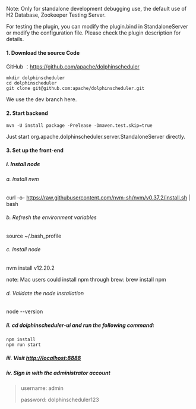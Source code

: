 Note: Only for standalone development debugging use, the default use of H2 Database, Zookeeper Testing Server.

For testing the plugin, you can modify the plugin.bind in StandaloneServer or modify the configuration file. Please check the plugin description for details.

#### 1. Download the source Code

GitHub ：https://github.com/apache/dolphinscheduler

```shell
mkdir dolphinscheduler
cd dolphinscheduler
git clone git@github.com:apache/dolphinscheduler.git
```

We use the dev branch here.

#### 2. Start backend

```shell
mvn -U install package -Prelease -Dmaven.test.skip=true
```

Just start org.apache.dolphinscheduler.server.StandaloneServer directly.

#### 3. Set up the front-end

##### i. Install node

######  a. Install nvm

curl -o- https://raw.githubusercontent.com/nvm-sh/nvm/v0.37.2/install.sh | bash

######  b. Refresh the environment variables

 source ~/.bash_profile

######  c. Install node

 nvm install v12.20.2

note: Mac users could install npm through brew: brew install npm

###### d. Validate the node installation

 node --version

##### ii. cd dolphinscheduler-ui and run the following command:

```shell
npm install
npm run start
```

##### iii. Visit [http://localhost:8888](http://localhost:8888/)

##### iv. Sign in with the administrator account

>    username: admin
>
>    password: dolphinscheduler123

